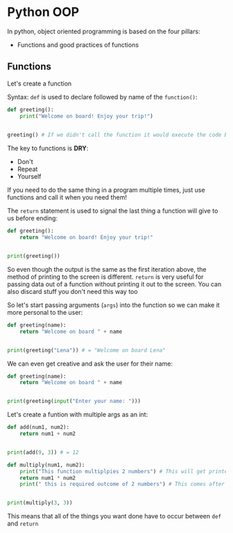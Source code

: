 # Python OOP
In python, object oriented programming is based on the four pillars:
- Functions and good practices of functions

## Functions
Let's create a function

Syntax: `def` is used to declare followed by name of the `function()`:
```python
def greeting():
    print("Welcome on board! Enjoy your trip!")

    
greeting() # If we didn't call the function it would execute the code but with no output
```
The key to functions is **DRY**:
- Don't
- Repeat
- Yourself

If you need to do the same thing in a program multiple times, just use functions and call it when you need them!

The `return` statement is used to signal the last thing a function will give to us before ending:
```python
def greeting():
    return "Welcome on board! Enjoy your trip!"


print(greeting())
```
So even though the output is the same as the first iteration above, the method of printing to the screen is different. `return` is very useful for passing data out of a function without printing it out to the screen. You can also discard stuff you don't need this way too

So let's start passing arguments (`args`) into the function so we can make it more personal to the user:
```python
def greeting(name):
    return "Welcome on board " + name


print(greeting("Lena")) # = "Welcome on board Lena"
```
We can even get creative and ask the user for their name:
```python
def greeting(name):
    return "Welcome on board " + name


print(greeting(input("Enter your name: ")))
```
Let's create a funtion with multiple args as an int:
```python
def add(num1, num2):
    return num1 + num2


print(add(9, 3)) # = 12
```
```python
def multiply(num1, num2):
    print("This function multiplpies 2 numbers") # This will get printed out
    return num1 * num2
    print(" this is required outcome of 2 numbers") # This comes after the `return` statement so will not execute


print(multiply(3, 3))
```
This means that all of the things you want done have to occur between `def` and `return`